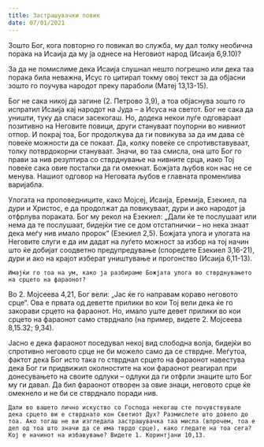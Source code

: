```yaml
---
title: Застрашувачки повик 
date: 07/01/2021
---
```


Зошто Бог, кога повторно го повикал во служба, му дал толку необична порака на Исаија да му ја однесе на Неговиот народ (Исаија 6,9.10)?

За да не помислиме дека Исаија слушнал нешто погрешно или дека таа порака била неважна, Исус го цитирал токму овој текст за да објасни зошто го поучува народот преку параболи (Матеј 13,13-15).

Бог не сака никој да загине (2. Петрово 3,9), а тоа објаснува зошто го испратил Исаија кај народот на Јуда – а Исуса на светот. Бог не сака да уништи, туку да спаси засекогаш. Но, додека некои луѓе одговараат позитивно на Неговите повици, други стануваат поупорни во нивниот отпор. И покрај тоа, Бог продолжува да ги повикува за да им дава сè повеќе можности да се покаат. Да, колку повеќе се спротивставуваат, толку потврдокорни стануваат. Значи, во таа смисла, она што Бог го прави за нив резултира со стврднување на нивните срца, иако Тој повеќе сака овие постапки да ги омекнат. Божјата љубов кон нас не се менува. Нашиот одговор на Неговата љубов е главната променлива варијабла.

Улогата на проповедниците, како Мојсеј, Исаија, Еремија, Езекиел, па дури и Христос, е да продолжат да повикуваат, дури и ако народот ја отфрлува пораката. Бог му рекол на Езекиел: „Дали ќе те послушаат или нема да те послушаат, бидејќи тие се дом отстапнички – но нека знаат дека меѓу нив имало пророк“ (Езекиел 2,5). Божјата улога и улогата на Неговите слуги е да им дадат на луѓето можност за избор на тој начин што ќе добијат соодветно предупредување (споредете Езекиел 3,16-21), дури и ако на крајот изберат уништување и прогонство (Исаија 6,11-13).

`Имајќи го тоа на ум, како ја разбираме Божјата улога во стврднувањето на срцето на фараонот?`

Во 2. Мојсеева 4,21, Бог вели: „Јас ќе го направам кораво неговото срце“. Ова е првата од деветте прилики во кои Тој вели дека ќе го закорави срцето на фараонот. Но, имало уште девет прилики во кои срцето на фараонот само стврднало (на пример, видете 2. Мојсеева 8,15.32; 9,34).

Јасно е дека фараонот поседувал некој вид слободна волја, бидејќи во спротивно неговото срце не би можело само да се стврдне. Меѓутоа, фактот дека Бог исто така го стврднал срцето на фараонот навестува дека Бог ги придвижил околностите на кои фараонот реагирал при донесувањето на своите одлуки – одлуки да ги отфрли знаците што Бог му ги давал. Да бил фараонот отворен за овие знаци, неговото срце ќе омекнело и не би се стврднало поради нив.

`Дали во вашето лично искуство со Господа некогаш сте почувствувале дека срцето ви е стврднато кон Светиот Дух? Размислете што довело до тоа. Ако тогаш не ви изгледала застрашувачка таа мисла (впрочем, тоа е дел од тоа што значи да се има тврдо срце), како гледате на тоа сега? Кој е начинот на избавување? Видете 1. Коринтјани 10,13.`